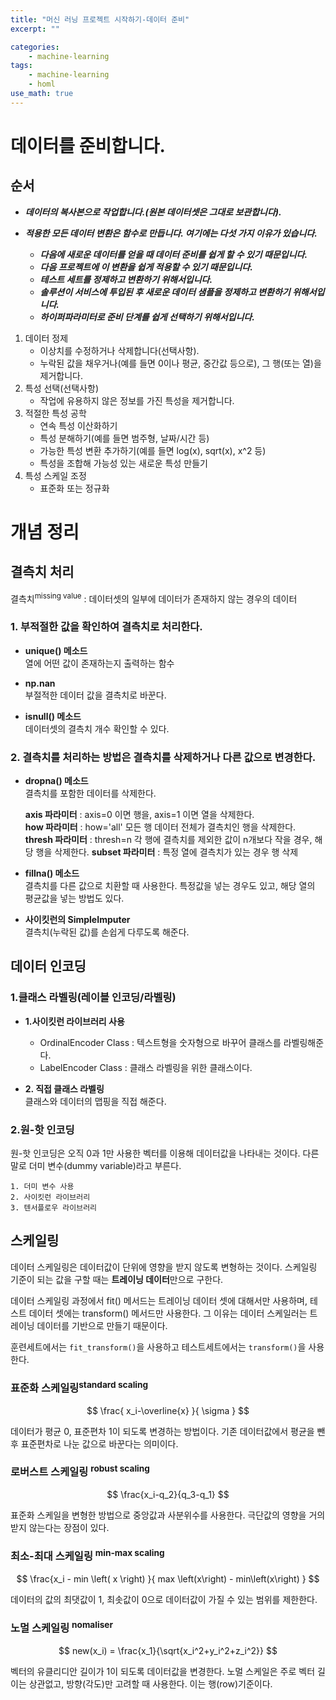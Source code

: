 ```yaml
---
title: "머신 러닝 프로젝트 시작하기-데이터 준비"
excerpt: ""

categories:
    - machine-learning
tags:
    - machine-learning
    - homl
use_math: true
---
```


# 데이터를 준비합니다.

## 순서

<strong><i>

* 데이터의 복사본으로 작업합니다.(원본 데이터셋은 그대로 보관합니다).    

* 적용한 모든 데이터 변환은 함수로 만듭니다. 여기에는 다섯 가지 이유가 있습니다.    

    *   다음에 새로운 데이터를 얻을 때 데이터 준비를 쉽게 할 수 있기 때문입니다.   
    *   다음 프로젝트에 이 변환을 쉽게 적용할 수 있기 때문입니다.
    *   테스트 세트를 정제하고 변환하기 위해서입니다.
    *   솔루션이 서비스에 투입된 후 새로운 데이터 샘플을 정제하고 변환하기 위해서입니다.
    *   하이퍼파라미터로 준비 단계를 쉽게 선택하기 위해서입니다.
</i></strong>    
1. 데이터 정제
    * 이상치를 수정하거나 삭제합니다(선택사항).
    * 누락된 값을 채우거나(예를 들면 0이나 평균, 중간값 등으로), 그 행(또는 열)을 제거합니다.
2. 특성 선택(선택사항)
    * 작업에 유용하지 않은 정보를 가진 특성을 제거합니다.
3. 적절한 특성 공학
    * 연속 특성 이산화하기
    * 특성 분해하기(예를 들면 범주형, 날짜/시간 등)
    * 가능한 특성 변환 추가하기(예를 들면 log(x), sqrt(x), x^2 등)
    * 특성을 조합해 가능성 있는 새로운 특성 만들기
4. 특성 스케일 조정
    * 표준화 또는 정규화


# 개념 정리

## 결측치 처리

결측치<sup>missing value</sup> : 데이터셋의 일부에 데이터가 존재하지 않는 경우의 데이터    

### **1. 부적절한 값을 확인하여 결측치로 처리한다.**

- **unique() 메소드**    
열에 어떤 값이 존재하는지 출력하는 함수

- **np.nan**    
부절적한 데이터 값을 결측치로 바꾼다.

- **isnull() 메소드**    
데이터셋의 결측치 개수 확인할 수 있다.

### **2. 결측치를 처리하는 방법은 결측치를 삭제하거나 다른 값으로 변경한다.**    

- **dropna() 메소드**    
결측치를 포함한 데이터를 삭제한다.

    **axis 파라미터** : axis=0 이면 행을, axis=1 이면 열을 삭제한다.    
    **how 파라미터** : how='all' 모든 행 데이터 전체가 결측치인 행을 삭제한다.    
    **thresh 파라미터** : thresh=n 각 행에 결측치를 제외한 값이 n개보다 작을 경우, 해당 행을 삭제한다.
    **subset 파라미터** : 특정 열에 결측치가 있는 경우 행 삭제

- **fillna() 메소드**    
결측치를 다른 값으로 치환할 때 사용한다. 특정값을 넣는 경우도 있고, 해당 열의 평균값을 넣는 방법도 있다.

- **사이킷런의 SimpleImputer**    
결측치(누락된 값)를 손쉽게 다루도록 해준다.


## 데이터 인코딩

### **1.클래스 라벨링(레이블 인코딩/라벨링)**    

- **1.사이킷런 라이브러리 사용**    

    + OrdinalEncoder Class : 텍스트형을 숫자형으로 바꾸어 클래스를 라벨링해준다.
    + LabelEncoder Class : 클래스 라벨링을 위한 클래스이다.

- **2. 직접 클래스 라벨링**    
클래스와 데이터의 맵핑을 직접 해준다.

### **2.원-핫 인코딩**    
원-핫 인코딩은 오직 0과 1만 사용한 벡터를 이용해 데이터값을 나타내는 것이다. 다른 말로 더미 변수(dummy variable)라고 부른다.

    1. 더미 변수 사용
    2. 사이킷런 라이브러리
    3. 텐서플로우 라이브러리

## 스케일링

데이터 스케일링은 데이터값이 단위에 영향을 받지 않도록 변형하는 것이다. 스케일링 기준이 되는 값을 구할 때는 **트레이닝 데이터**만으로 구한다.

데이터 스케일링 과정에서 fit() 메서드는 트레이닝 데이터 셋에 대해서만 사용하며, 테스트 데이터 셋에는 transform() 메서드만 사용한다. 그 이유는 데이터 스케일러는 트레이닝 데이터를 기반으로 만들기 때문이다.

훈련세트에서는 `fit_transform()`을 사용하고 테스트세트에서는 `transform()`을 사용한다.

### **표준화 스케일링**<sup>standard scaling</sup>    
$$ \frac{ x_i-\overline{x} }{ \sigma } $$

데이터가 평균 0, 표준편차 1이 되도록 변경하는 방법이다. 기존 데이터값에서 평균을 뺀 후 표준편차로 나눈 값으로 바꾼다는 의미이다.

### **로버스트 스케일링** <sup>robust scaling</sup>

$$ \frac{x_i-q_2}{q_3-q_1} $$

표준화 스케일을 변형한 방법으로 중앙값과 사분위수를 사용한다. 극단값의 영향을 거의 받지 않는다는 장점이 있다.

### **최소-최대 스케일링** <sup>min-max scaling</sup>

$$ \frac{x_i - min \left( x \right) }{ max \left(x\right) - min\left(x\right) } $$

데이터의 값의 최댓값이 1, 최솟값이 0으로 데이터값이 가질 수 있는 범위를 제한한다.

### **노멀 스케일링** <sup>nomaliser</sup>    
$$ new(x_i) = \frac{x_1}{\sqrt{x_i^2+y_i^2+z_i^2}} $$

벡터의 유클리디안 길이가 1이 되도록 데이터값을 변경한다. 노멀 스케일은 주로 벡터 길이는 상관없고, 방향(각도)만 고려할 때 사용한다. 이는 행(row)기준이다.
